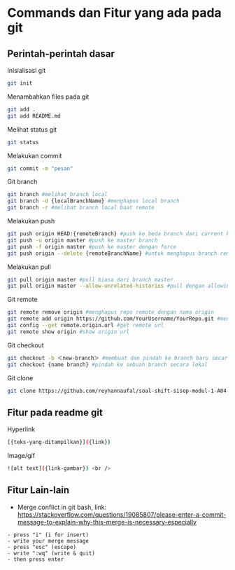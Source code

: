 # Commands dan Fitur yang ada pada git

## Perintah-perintah dasar

Inisialisasi git

```bash
git init
```

Menambahkan files pada git

```bash
git add .
git add README.md
```

Melihat status git

```bash
git status
```

Melakukan commit

```bash
git commit -m "pesan"
```

Git branch

```bash
git branch #melihat branch local
git branch -d {localBranchName} #menghapus local branch
git branch -r #melihat branch local buat remote
```

Melakukan push

```bash
git push origin HEAD:{remoteBranch} #push ke beda branch dari current branch local
git push -u origin master #push ke master branch
git push -f origin master #push ke master dengan force
git push origin --delete {remoteBranchName} #untuk menghapus branch remote secara local
```

Melakukan pull

```bash
git pull origin master #pull biasa dari branch master
git pull origin master --allow-unrelated-histories #pull dengan allowing histories yang beda dari master
```

Git remote

```bash
git remote remove origin #menghapus repo remote dengan nama origin
git remote add origin https://github.com/YourUsername/YourRepo.git #menambahkan remote repo dgn nama origin
git config --get remote.origin.url #get remote url
git remote show origin #show origin url
```

Git checkout

```bash
git checkout -b ＜new-branch＞ #membuat dan pindah ke branch baru secara local
git checkout {name branch} #pindah ke sebuah branch secara lokal
```

Git clone

```bash
git clone https://github.com/reyhannaufal/soal-shift-sisop-modul-1-A04-2021.git #Cloning repo git
```

## Fitur pada readme git

Hyperlink

```bash
[{teks-yang-ditampilkan}]({link})
```

Image/gif

```bash
![alt text]({link-gambar}) <br />
```

## Fitur Lain-lain

- Merge conflict in git bash, link: <https://stackoverflow.com/questions/19085807/please-enter-a-commit-message-to-explain-why-this-merge-is-necessary-especially>

```text
- press "i" (i for insert)
- write your merge message
- press "esc" (escape)
- write ":wq" (write & quit)
- then press enter
```
